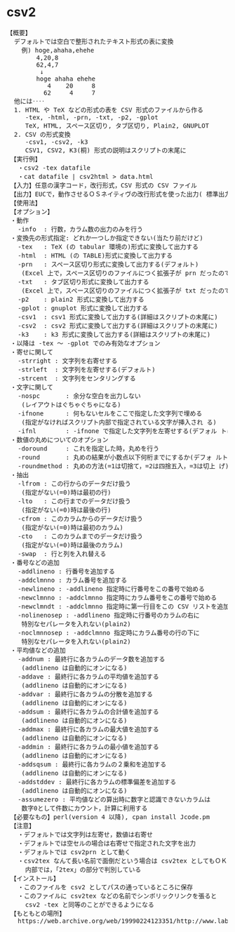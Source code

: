 # csv2

<pre>
【概要】
  デフォルトでは空白で整形されたテキスト形式の表に変換
    例) hoge,ahaha,ehehe
        4,20,8
        62,4,7
         ↓
        hoge ahaha ehehe
           4    20     8
          62     4     7
  他には‥‥
  1. HTML や TeX などの形式の表を CSV 形式のファイルから作る
     -tex, -html, -prn, -txt, -p2, -gplot
     TeX, HTML, スペース区切り, タブ区切り, Plain2, GNUPLOT
  2. CSV の形式変換
     -csv1, -csv2, -k3
     CSV1, CSV2, K3(桐) 形式の説明はスクリプトの末尾に
 【実行例】
   ・csv2 -tex datafile
   ・cat datafile | csv2html > data.html
 【入力】任意の漢字コード，改行形式，CSV 形式の CSV ファイル
 【出力】EUCで，動作させるＯＳネイティヴの改行形式を使った出力( 標準出力)
 【使用法】
 【オプション】
 ・動作
   -info  : 行数，カラム数の出力のみを行う
 ・変換先の形式指定: どれか一つしか指定できない(当たり前だけど)
   -tex   : TeX (の tabular 環境の)形式に変換して出力する
   -html  : HTML (の TABLE)形式に変換して出力する
   -prn   : スペース区切り形式に変換して出力する(デフォルト)
    (Excel 上で，スペース区切りのファイルにつく拡張子が prn だったので)
   -txt   : タブ区切り形式に変換して出力する
    (Excel 上で，スペース区切りのファイルにつく拡張子が txt だったので)
   -p2    : plain2 形式に変換して出力する
   -gplot : gnuplot 形式に変換して出力する
   -csv1  : csv1 形式に変換して出力する(詳細はスクリプトの末尾に)
   -csv2  : csv2 形式に変換して出力する(詳細はスクリプトの末尾に)
   -k3    : k3 形式に変換して出力する(詳細はスクリプトの末尾に)
 ・以降は -tex ～ -gplot でのみ有効なオプション
 ・寄せに関して
   -strright : 文字列を右寄せする
   -strleft  : 文字列を左寄せする(デフォルト)
   -strcent  : 文字列をセンタリングする
 ・文字に関して
   -nospc       : 余分な空白を出力しない
    (レイアウトはぐちゃぐちゃになる)
   -ifnone      : 何もないセルをここで指定した文字列で埋める
    (指定がなければスクリプト内部で指定されている文字が挿入され る)
   -ifnl        : -ifnone で指定した文字列を左寄せする(デフォル トは右寄せ)
 ・数値の丸めについてのオプション
   -doround     : これを指定した時，丸めを行う
   -round       : 丸めの結果が小数点以下何桁までにするか(デフォ ルトは1)
   -roundmethod : 丸めの方法(=1は切捨て，=2は四捨五入，=3は切上 げ)
 ・抽出
   -lfrom : この行からのデータだけ扱う
    (指定がない(=0)時は最初の行)
   -lto   : この行までのデータだけ扱う
    (指定がない(=0)時は最後の行)
   -cfrom : このカラムからのデータだけ扱う
    (指定がない(=0)時は最初のカラム)
   -cto   : このカラムまでのデータだけ扱う
    (指定がない(=0)時は最後のカラム)
   -swap  : 行と列を入れ替える
 ・番号などの追加
   -addlineno : 行番号を追加する
   -addclmnno : カラム番号を追加する
   -newlineno : -addlineno 指定時に行番号をこの番号で始める
   -newclmnno : -addclmnno 指定時にカラム番号をこの番号で始める
   -newclmndt : -addclmnno 指定時に第一行目をこの CSV リストを追加する
   -nolinenosep : -addlineno 指定時に行番号のカラムの右に
    特別なセパレータを入れない(plain2)
   -noclmnnosep : -addclmnno 指定時にカラム番号の行の下に
    特別なセパレータを入れない(plain2)
 ・平均値などの追加
   -addnum : 最終行に各カラムのデータ数を追加する
    (addlineno は自動的にオンになる)
   -addave : 最終行に各カラムの平均値を追加する
    (addlineno は自動的にオンになる)
   -addvar : 最終行に各カラムの分散を追加する
    (addlineno は自動的にオンになる)
   -addsum : 最終行に各カラムの合計値を追加する
    (addlineno は自動的にオンになる)
   -addmax : 最終行に各カラムの最大値を追加する
    (addlineno は自動的にオンになる)
   -addmin : 最終行に各カラムの最小値を追加する
    (addlineno は自動的にオンになる)
   -addsqsum : 最終行に各カラムの２乗和を追加する
    (addlineno は自動的にオンになる)
   -addstddev : 最終行に各カラムの標準偏差を追加する
    (addlineno は自動的にオンになる)
   -assumezero : 平均値などの算出時に数字と認識できないカラムは
    数字0として件数にカウント，計算に利用する
 【必要なもの】perl(version 4 以降), cpan install Jcode.pm
 【注意】
   ・デフォルトでは文字列は左寄せ，数値は右寄せ
   ・デフォルトでは空セルの場合は右寄せで指定された文字を出力
   ・デフォルトでは csv2prn として動く
   ・csv2tex なんて長い名前で面倒だという場合は csv2tex としてもＯＫ
     内部では，「2tex」の部分で判別している
 【インストール】
   ・このファイルを csv2 としてパスの通っているところに保存
   ・このファイルに csv2tex などの名前でシンボリックリンクを張ると
     csv2 -tex と同等のことができるようになる
 【もともとの場所】
   https://web.archive.org/web/19990224123351/http://www.lab1.kuis.kyoto-u.ac.jp/~matchan/archives.html
</pre>
